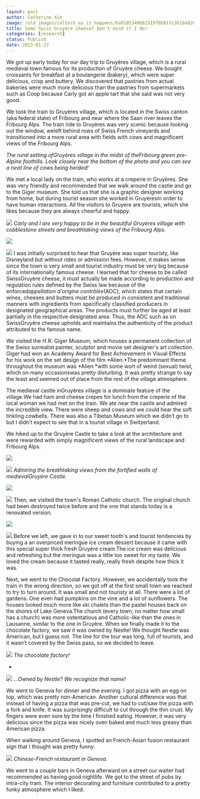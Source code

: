 ```yaml
---
layout: post
author: Catherine Xie
image: /old_images/caltech_as_it_happens/6a0105349b8251970b017c3610a920970b.jpg
title: Some Swiss Gruyère cheese? Don't mind if I do! 
categories: [research]
status: Publish
date: 2013-01-27
---
```



We got up early today for our day trip to Gruyères village, which is a rural medieval town famous for its production of Gruyère cheese. We bought
croissants for breakfast at a boulangerie (bakery), which were super delicious, crisp
and buttery. We discovered that pastries from actual bakeries were much more delicious than the pastries from supermarkets such as Coop because Carly got an apple tart that she said was not very good. 

We took the train to Gruyères village, which is located in the Swiss canton (aka federal state) of Fribourg and near where the Saan river leaves the Fribourg Alps. The train ride to Gruyères was very scenic because looking out the window, weleft behind
rows of Swiss French vineyards and transitioned into a more rural area with fields with cows and magnificent views of the Fribourg Alps.

*The rural setting ofGruyères village in the midst of theFribourg green pre-Alpine foothills. Look closely near the bottom of the photo and you can see a neat line of cows being herded!*

We met
a local lady on the train, who works at a creperie in Gruyères. She was very friendly and
recommended that we walk around the castle and go to the Giger museum. She told us that she is a graphic designer working from home, but during tourist season she
worked in Gruyèresin order to have human interactions. All the visitors to
Gruyere are tourists, which she likes because they are always cheerful and happy.


![](/old_images/6a0105349b8251970b017c3610d844970b.jpg)
*Carly and I are very happy to be in the beautiful Gruyères village with cobblestone streets and breathtaking views of the Fribourg Alps.* 


![](/old_images/caltech_as_it_happens/6a0105349b8251970b017d403fe3f0970c.jpg)


![](/old_images/caltech_as_it_happens/6a0105349b8251970b017d403fe3f0970c.jpg)
I was initially surprised to hear that Gruyère
was super touristy, like Disneyland but without rides or admission fees. However, it makes sense since the town is very small and tourist industry must be very big because of its internationally famous cheese. I learned that for cheese to be called SwissGruyère cheese, it must actually be made according to production and regulation rules defined by the Swiss law because of the enforced*appellation d'origine contrôlée*(AOC), which states that certain wines, cheeses and butters must be produced in consistent and traditional manners with ingredients from specifically classified producers in designated geographical areas. The products must further be aged at least partially in the respective designated area. Thus, the AOC such as on SwissGruyère cheese upholds and maintains the authenticity of the product attributed to the famous name.

We visited the H.R. Giger Museum, which houses a permanent collection of the Swiss surrealist painter, sculptor and movie set designer's art collection. Giger had won an Academy Award for Best Achievement in Visual Effects for his work on the set design of the film *Alien.*The predominant theme throughout the museum was *Alien *with some wort of weird (sexual) twist, which on many occasionswas pretty disturbing. It was pretty strange to say the least and seemed out of place from the rest of the village atmosphere.

The medieval castle inGruyères village is a dominate feature of the village.We had
ham and cheese crepes for lunch from the creperie of the local woman we had met on the train. We ate near the castle and admired the incredible view. There were sheep and cows and we could hear the soft tinkling
cowbells. There was also a Tibetan Museum which we didn’t go to but I didn’t
expect to see that in a tourist village in Switzerland.

We hiked up to the Gruyère Castle to take a look at the architecture and were rewarded with simply magnificent views of the rural landscape and Fribourg Alps.


![](/old_images/6a0105349b8251970b017c3610d844970b.jpg)

![](/old_images/caltech_as_it_happens/6a0105349b8251970b017ee7b41728970d.jpg)
*Admiring the breathtaking views from the fortified walls of medievalGruyère Castle.*


![](/old_images/caltech_as_it_happens/6a0105349b8251970b017c3610e317970b.jpg)


![](/old_images/caltech_as_it_happens/6a0105349b8251970b017c3610e317970b.jpg)
Then, we visited the town's Roman Catholic church. The original church had been destroyed twice before and the one that stands today is a renovated version.


![](/old_images/caltech_as_it_happens/6a0105349b8251970b017d403fea40970c.jpg)


![](/old_images/caltech_as_it_happens/6a0105349b8251970b017d403fea40970c.jpg)
Before
we left, we gave in to our sweet tooth's and tourist tendencies by buying a an overpriced meringue ice cream dessert because it came with this special
super thick fresh Gruyère cream.The ice cream was delicious and refreshing but the meringue was a little too sweet for my taste. We loved the cream because it tasted really, really fresh despite how
thick it was.

Next,
we went to the Chocolat Factory. However, we accidentally
took the train in the wrong direction, so we got off at the first small town we
reached to try to turn around. It was small and not
touristy at all. There were a lot of gardens. One even had pumpkins on the vine
and a lot of sunflowers. The houses looked much more like ski chalets
than the pastel houses back on the shores of Lake Geneva.The
church (every town, no matter how small has a church) was more ostentatious and
Catholic-like than the ones in Lausanne, similar to the one in Gruyère. When we
finally made it to the chocolate factory, we saw it was owned by Nestle! We thought
Nestle was American, but I guess not. The line for the tour was long, full of
tourists, and it wasn’t covered by the Swiss pass, so we decided to leave.


![](/old_images/caltech_as_it_happens/6a0105349b8251970b017d403ff566970c.jpg)
*The chocolate factory!*

*


![](/old_images/caltech_as_it_happens/6a0105349b8251970b017d403ff6d5970c.jpg)
*...Owned by Nestle? We recognize that name!*

We went to Geneva for dinner and the evening. I got pizza with an egg on top, which was pretty non-American. Another cultural difference was that instead of having a pizza that was pre-cut, we had to cut/saw the pizza with a fork and knife. It was
surprisingly difficult to cut through the thin crust. My fingers were even sore
by the time I finished eating. However, it was very delicious since the pizza was nicely oven baked and much less greasy than American pizza.

When walking around Geneva, I spotted an French-Asian fusion restaurant sign that I thought was pretty funny:


![](/old_images/caltech_as_it_happens/6a0105349b8251970b017ee7b43743970d.jpg)
*Chinese-French restaurant in Geneva.*

We went to a couple bars in Geneva afterward on
a street our waiter had recommended as having good nightlife. We got to the street of pubs by intra-city tram. The interior decorating and furniture contributed to a pretty funky atmosphere which I
liked.

